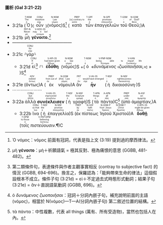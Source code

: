 #### 圖析 (Gal 3:21-22)

- <rt>3:21a</rt> (<RUBY><ruby><ruby>Ὁ<rt>ὁ</rt></ruby><rt>The</rt></ruby><rt>T-NSM</rt></RUBY>)⦇ <RUBY><ruby><ruby>οὖν<rt>οὖν</rt></ruby><rt>therefore</rt></ruby><rt>CONJ</rt></RUBY> ⦈(<RUBY><ruby><ruby>νόμος<rt>νόμος</rt></ruby><rt>Law</rt></ruby><rt>N-NSM</rt></RUBY>)S[^1] (<RUBY><ruby><ruby>κατὰ<rt>κατά</rt></ruby><rt>[is] contrary to</rt></ruby><rt>PREP</rt></RUBY> <RUBY><ruby><ruby>τῶν<rt>ὁ</rt></ruby><rt>the</rt></ruby><rt>T-GPF</rt></RUBY> <RUBY><ruby><ruby>ἐπαγγελιῶν<rt>ἐπαγγελία</rt></ruby><rt>promises</rt></ruby><rt>N-GPF</rt></RUBY> <RUBY><ruby><ruby>τοῦ<rt>ὁ</rt></ruby><rt>-</rt></ruby><rt>T-GSM</rt></RUBY> <RUBY><ruby><ruby>Θεοῦ;<rt>θεός</rt></ruby><rt>of God?</rt></ruby><rt>N-GSM</rt></RUBY>)A 
- <rt>3:21b</rt> <RUBY><ruby><ruby>μὴ<rt>μή</rt></ruby><rt>Never</rt></ruby><rt>PRT-N</rt></RUBY> <RUBY><ruby><ruby><strong>γένοιτο.</strong><rt>γίνομαι</rt></ruby><rt>may it be!</rt></ruby><rt>V-ADO-3S</rt></RUBY>[^2]
- ——————————————
- <rt>3:21c</rt> ⸉<RUBY><ruby><ruby>γὰρ<rt>γάρ</rt></ruby><rt>for</rt></ruby><rt>CONJ</rt></RUBY>⸊
	- <rt>3:21d</rt> <RUBY><ruby><ruby>εἰ<rt>εἰ</rt></ruby><rt>If</rt></ruby><rt>CONJ</rt></RUBY>[^3] ⸉⸊ <RUBY><ruby><ruby><strong>ἐδόθη</strong><rt>δίδωμι</rt></ruby><rt>had been given</rt></ruby><rt>V-API-3S</rt></RUBY> (<RUBY><ruby><ruby>νόμος<rt>νόμος</rt></ruby><rt>a law</rt></ruby><rt>N-NSM</rt></RUBY>)S +(<RUBY><ruby><ruby>ὁ<rt>ὁ</rt></ruby><rt>-</rt></ruby><rt>T-NSM</rt></RUBY> «<RUBY><ruby><ruby><em>δυνάμενος</em><rt>δύναμαι</rt></ruby><rt>being able</rt></ruby><rt>V-PNP-NSM</rt></RUBY> ‹<RUBY><ruby><ruby><em>ζωοποιῆσαι,</em><rt>ζωοποιέω</rt></ruby><rt>to impart life</rt></ruby><rt>V-AAN</rt></RUBY>›c » )S[^4]
- <rt>3:21e</rt> (<RUBY><ruby><ruby>ὄντως<rt>ὄντως</rt></ruby><rt>indeed</rt></ruby><rt>ADV</rt></RUBY>)A (<RUBY><ruby><ruby>ἐκ<rt>ἐκ</rt></ruby><rt>from out of</rt></ruby><rt>PREP</rt></RUBY> <RUBY><ruby><ruby>νόμου<rt>νόμος</rt></ruby><rt>[the] Law</rt></ruby><rt>N-GSM</rt></RUBY>)A <RUBY><ruby><ruby>ἂν<rt>ἄν</rt></ruby><rt>-</rt></ruby><rt>PRT</rt></RUBY> <RUBY><ruby><ruby><strong>ἦν</strong><rt>εἰμί</rt></ruby><rt>would have emerged</rt></ruby><rt>V-IAI-3S</rt></RUBY> (<RUBY><ruby><ruby>ἡ<rt>ὁ</rt></ruby><rt>-</rt></ruby><rt>T-NSF</rt></RUBY> <RUBY><ruby><ruby>δικαιοσύνη·<rt>δικαιοσύνη</rt></ruby><rt>righteousness</rt></ruby><rt>N-NSF</rt></RUBY>)S
- ⋯⋯⋯⋯⋯⋯⋯
- <rt>3:22a</rt> <RUBY><ruby><ruby>ἀλλὰ<rt>ἀλλά</rt></ruby><rt>but</rt></ruby><rt>CONJ</rt></RUBY> <RUBY><ruby><ruby><strong>συνέκλεισεν</strong><rt>συγκλείω</rt></ruby><rt>imprisoned</rt></ruby><rt>V-AAI-3S</rt></RUBY> (<RUBY><ruby><ruby>ἡ<rt>ὁ</rt></ruby><rt>the</rt></ruby><rt>T-NSF</rt></RUBY> <RUBY><ruby><ruby>γραφὴ<rt>γραφή</rt></ruby><rt>Scripture</rt></ruby><rt>N-NSF</rt></RUBY>)S (<RUBY><ruby><ruby>τὰ<rt>ὁ</rt></ruby><rt>things</rt></ruby><rt>T-APN</rt></RUBY> <RUBY><ruby><ruby>πάντα<rt>πᾶς</rt></ruby><rt>all</rt></ruby><rt>A-APN</rt></RUBY>)C[^5] (<RUBY><ruby><ruby>ὑπὸ<rt>ὑπό</rt></ruby><rt>under</rt></ruby><rt>PREP</rt></RUBY> <RUBY><ruby><ruby>ἁμαρτίαν,<rt>ἁμαρτία</rt></ruby><rt>sin</rt></ruby><rt>N-ASF</rt></RUBY>)A 
	- <rt>3:22b</rt> <RUBY><ruby><ruby>ἵνα<rt>ἵνα</rt></ruby><rt>so that</rt></ruby><rt>CONJ</rt></RUBY> (<RUBY><ruby><ruby>ἡ<rt>ὁ</rt></ruby><rt>the</rt></ruby><rt>T-NSF</rt></RUBY> <RUBY><ruby><ruby>ἐπαγγελία<rt>ἐπαγγελία</rt></ruby><rt>promise</rt></ruby><rt>N-NSF</rt></RUBY>)S (<RUBY><ruby><ruby>ἐκ<rt>ἐκ</rt></ruby><rt>by</rt></ruby><rt>PREP</rt></RUBY> <RUBY><ruby><ruby>πίστεως<rt>πίστις</rt></ruby><rt>faith</rt></ruby><rt>N-GSF</rt></RUBY> <RUBY><ruby><ruby>Ἰησοῦ<rt>Ἰησοῦς</rt></ruby><rt>from Jesus</rt></ruby><rt>N-GSM-P</rt></RUBY> <RUBY><ruby><ruby>Χριστοῦ<rt>Χριστός</rt></ruby><rt>Christ</rt></ruby><rt>N-GSM-T</rt></RUBY>)A <RUBY><ruby><ruby><strong>δοθῇ</strong><rt>δίδωμι</rt></ruby><rt>might be given</rt></ruby><rt>V-APS-3S</rt></RUBY> (<RUBY><ruby><ruby>τοῖς<rt>ὁ</rt></ruby><rt>to those</rt></ruby><rt>T-DPM</rt></RUBY> <RUBY><ruby><ruby><em>πιστεύουσιν.¶</em><rt>πιστεύω</rt></ruby><rt>believing</rt></ruby><rt>V-PAP-DPM</rt></RUBY>)C


[^1]: Ὁ νόμος：νόμος 前面有冠詞，代表是指上文 (3:19) 提到過的摩西律法。
[^2]: μὴ **γένοιτο**：μὴ＋祈願語氣 = 極其反對、極為痛恨的意思 (GGBB, 481-482)。
[^3]: 第二類條件句，表達條件與作者主觀事實相反 (contray to subjective fact) 的情況 (GGBB, 694-696)。換言之，保羅認為：「能夠帶來生命的律法」這個假設根本不成立。條件子句 (3:21d) = εἰ＋不定過去式時態形式動詞；結果子句 (3:21e) = ἂν＋直說語氣動詞 (GGBB, 696)。
[^4]: ὁ _δυνάμενος_ _ζωοποιῆσαι_：冠詞＋分詞內嵌子句，補充說明前面的主語 (νόμος)，相當於 N(νόμος)—T—A(分詞內嵌子句) 第二敘述位置的結構。
[^5]: τὰ πάντα：中性複數，代表 all things (萬有、所有受造物)，當然也包括人在內。
